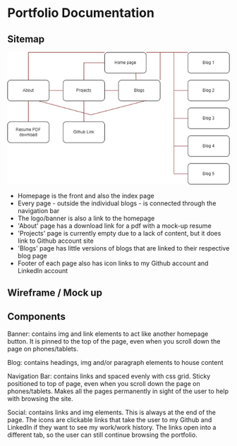 # Portfolio Documentation

## Sitemap

![Portfolio Sitemap](./doc/portfolio_sitemap.png)

- Homepage is the front and also the index page
- Every page - outside the individual blogs - is connected through the navigation bar
- The logo/banner is also a link to the homepage
- 'About' page has a download link for a pdf with a mock-up resume
- 'Projects' page is currently empty due to a lack of content, but it does link to Github account site
- 'Blogs' page has little versions of blogs that are linked to their respective blog page
- Footer of each page also has icon links to my Github account and LinkedIn account

## Wireframe / Mock up

## Components

Banner: contains img and link elements to act like another homepage button. It is pinned to the top of the page, even when you scroll down the page on phones/tablets.

Blog: contains headings, img and/or paragraph elements to house content

Navigation Bar: contains links and spaced evenly with css grid. Sticky positioned to top of page, even when you scroll down the page on phones/tablets. Makes all the pages permanently in sight of the user to help with browsing the site.

Social: contains links and img elements. This is always at the end of the page. The icons are clickable links that take the user to my Github and LinkedIn if they want to see my work/work history. The links open into a different tab, so the user can still continue browsing the portfolio.
